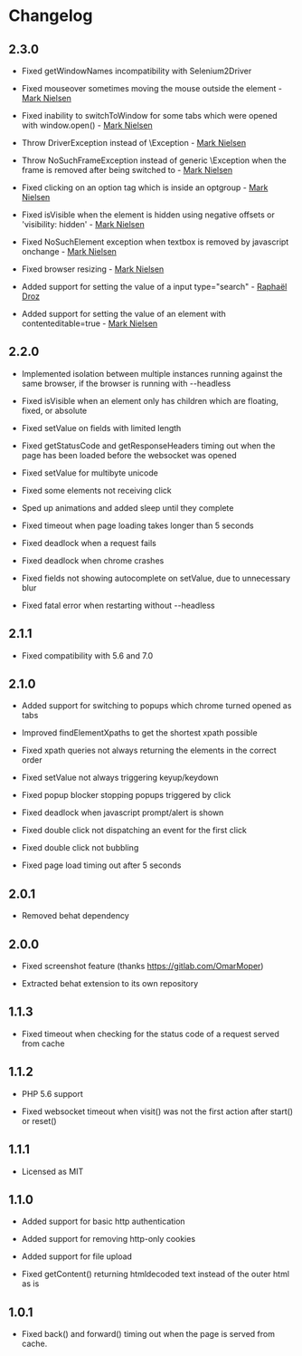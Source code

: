 Changelog
=========

## 2.3.0

* Fixed getWindowNames incompatibility with Selenium2Driver

* Fixed mouseover sometimes moving the mouse outside the element - [Mark Nielsen](https://gitlab.com/polothy)

* Fixed inability to switchToWindow for some tabs which were opened with window.open() -  [Mark Nielsen](https://gitlab.com/polothy)

* Throw DriverException instead of \Exception - [Mark Nielsen](https://gitlab.com/polothy)

* Throw NoSuchFrameException instead of generic \Exception when the frame is removed after being switched to - [Mark Nielsen](https://gitlab.com/polothy)

* Fixed clicking on an option tag which is inside an optgroup - [Mark Nielsen](https://gitlab.com/polothy)

* Fixed isVisible when the element is hidden using negative offsets or 'visibility: hidden' - [Mark Nielsen](https://gitlab.com/polothy)

* Fixed NoSuchElement exception when textbox is removed by javascript onchange - [Mark Nielsen](https://gitlab.com/polothy)

* Fixed browser resizing - [Mark Nielsen](https://gitlab.com/polothy)

* Added support for setting the value of a input type="search" - [Raphaël Droz](https://gitlab.com/drzraf)

* Added support for setting the value of an element with contenteditable=true - [Mark Nielsen](https://gitlab.com/polothy)

## 2.2.0

* Implemented isolation between multiple instances running against the same browser, if the browser is running with --headless

* Fixed isVisible when an element only has children which are floating, fixed, or absolute

* Fixed setValue on fields with limited length

* Fixed getStatusCode and getResponseHeaders timing out when the page has been loaded before the websocket was opened

* Fixed setValue for multibyte unicode

* Fixed some elements not receiving click

* Sped up animations and added sleep until they complete

* Fixed timeout when page loading takes longer than 5 seconds

* Fixed deadlock when a request fails

* Fixed deadlock when chrome crashes

* Fixed fields not showing autocomplete on setValue, due to unnecessary blur

* Fixed fatal error when restarting without --headless

## 2.1.1

* Fixed compatibility with 5.6 and 7.0

## 2.1.0

* Added support for switching to popups which chrome turned opened as tabs

* Improved findElementXpaths to get the shortest xpath possible

* Fixed xpath queries not always returning the elements in the correct order

* Fixed setValue not always triggering keyup/keydown

* Fixed popup blocker stopping popups triggered by click

* Fixed deadlock when javascript prompt/alert is shown

* Fixed double click not dispatching an event for the first click

* Fixed double click not bubbling

* Fixed page load timing out after 5 seconds

## 2.0.1

* Removed behat dependency

## 2.0.0

* Fixed screenshot feature (thanks https://gitlab.com/OmarMoper)

* Extracted behat extension to its own repository

## 1.1.3

* Fixed timeout when checking for the status code of a request served from cache

## 1.1.2

* PHP 5.6 support

* Fixed websocket timeout when visit() was not the first action after start() or reset()

## 1.1.1

* Licensed as MIT

## 1.1.0

* Added support for basic http authentication

* Added support for removing http-only cookies

* Added support for file upload

* Fixed getContent() returning htmldecoded text instead of the outer html as is

## 1.0.1

* Fixed back() and forward() timing out when the page is served from cache.
